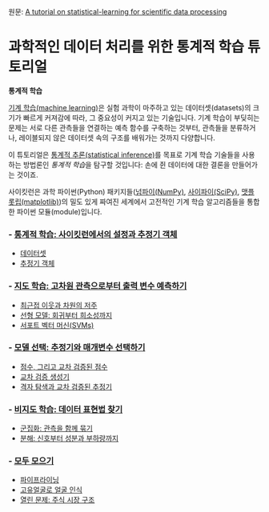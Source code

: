 원문: [A tutorial on statistical-learning for scientific data processing](https://scikit-learn.org/stable/tutorial/index.html)

# 과학적인 데이터 처리를 위한 통계적 학습 튜토리얼

**통계적 학습**

[기계 학습(machine learning)](https://en.wikipedia.org/wiki/Machine_learning)은 실험 과학이 마주하고 있는 데이터셋(datasets)의 크기가 빠르게 커져감에 따라, 그 중요성이 커지고 있는 기술입니다. 기계 학습이 부딪히는 문제는 서로 다른 관측들을 연결하는 예측 함수를 구축하는 것부터, 관측들을 분류하거나, 레이블되지 않은 데이터셋 속의 구조를 배워가는 것까지 다양합니다.

이 튜토리얼은 [통계적 추론(statistical inference)](https://en.wikipedia.org/wiki/Statistical_inference)를 목표로 기계 학습 기술들을 사용하는 방법론인 *통계적 학습*을 탐구할 것입니다: 손에 쥔 데이터에 대한 결론을 만들어가는 것이죠.

사이킷런은 과학 파이썬(Python) 패키지들([넘파이(NumPy)](https://www.numpy.org/), [사이파이(SciPy)](https://scipy.org/), [맷플롯립(matplotlib)](https://matplotlib.org/))의 밀도 있게 짜여진 세계에서 고전적인 기계 학습 알고리즘들을 통합한 파이썬 모듈(module)입니다.

### - [통계적 학습: 사이킷런에서의 설정과 추정기 객체](settings)

- [데이터셋](settings#데이터셋)
- [추정기 객체](settings#추정기-객체)

### - [지도 학습: 고차원 관측으로부터 출력 변수 예측하기](supervised_learning)

- [최근접 이웃과 차원의 저주](supervised_learning#최근접-이웃과-차원의-저주)
- [선형 모델: 회귀부터 희소성까지](supervised_learning#선형-모델-회귀부터-희소성까지)
- [서포트 벡터 머신(SVMs)](supervised_learning#서포트-벡터-머신\(SVMs\))

### - [모델 선택: 추정기와 매개변수 선택하기](model_selection)

- [점수, 그리고 교차 검증된 점수](model_selection#점수,-그리고-교차-검증된-점수)
- [교차 검증 생성기](model_selection#교차-검증-생성기)
- [격자 탐색과 교차 검증된 추정기](model_selection#격자-탐색과-교차-검증된-추정기)

### - [비지도 학습: 데이터 표현법 찾기](unsupervised_learning)

- [군집화: 관측을 함께 묶기](unsupervised_learning#군집화-관측을-함께-묶기)
- [분해: 신호부터 성분과 부하량까지](unsupervised_learning#분해-신호부터-성분과-부하량까지)

### - [모두 모으기](putting_together)

- [파이프라이닝](putting_together#파이프라이닝)
- [고유얼굴로 얼굴 인식](putting_together#고유얼굴로-얼굴-인식)
- [열린 문제: 주식 시장 구조](putting_together#열린-문제-주식-시장-구조)
